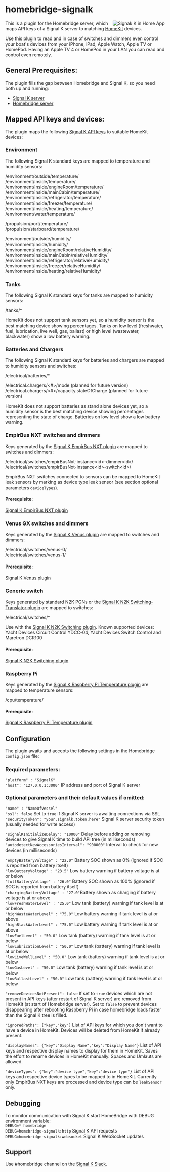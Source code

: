 # homebridge-signalk
<img src="media/signalk-homekit.png" align="right" alt="Signak K in Home App">

This is a plugin for the Homebridge server, which maps API keys of a Signal K server to matching [HomeKit](https://www.apple.com/ios/home/) devices.

Use this plugin to read and in case of switches and dimmers even control your boat's devices from your iPhone, iPad, Apple Watch, Apple TV or HomePod. Having an Apple TV 4 or HomePod in your LAN you can read and control even remotely.

## General Prerequisites:
The plugin fills the gap between Homebridge and Signal K, so you need both up and running:
- [Signal K server](https://www.npmjs.com/package/signalk-server)
- [Homebridge server](https://www.npmjs.com/package/homebridge)


## Mapped API keys and devices:
The plugin maps the following [Signal K API keys](http://signalk.org/specification/1.0.0/doc/vesselsBranch.html) to suitable HomeKit devices:

### Environment
The following Signal K standard keys are mapped to temperature and humidity sensors:

/environment/outside/temperature/  
/environment/inside/temperature/  
/environment/inside/engineRoom/temperature/  
/environment/inside/mainCabin/temperature/  
/environment/inside/refrigerator/temperature/  
/environment/inside/freezer/temperature/  
/environment/inside/heating/temperature/  
/environment/water/temperature/  

/propulsion/port/temperature/  
/propulsion/starboard/temperature/  

/environment/outside/humidity/  
/environment/inside/humidity/  
/environment/inside/engineRoom/relativeHumidity/  
/environment/inside/mainCabin/relativeHumidity/  
/environment/inside/refrigerator/relativeHumidity/  
/environment/inside/freezer/relativeHumidity/  
/environment/inside/heating/relativeHumidity/  

### Tanks
The following Signal K standard keys for tanks are mapped to humidity sensors:

/tanks/*  

HomeKit does not support tank sensors yet, so a humidity sensor is the best matching device showing percentages. Tanks on low level (freshwater, fuel, lubrication, live well, gas, ballast) or high level (wastewater, blackwater) show a low battery warning.


### Batteries and Chargers
The following Signal K standard keys for batteries and chargers are mapped to humidity sensors and switches:

/electrical/batteries/\*  

/electrical.chargers/<#>/mode (planned for future version)   
/electrical.chargers/<#>/capacity.stateOfCharge (planned for future version)

HomeKit does not support batteries as stand alone devices yet, so a humidity sensor is the best matching device showing percentages representing the state of charge. Batteries on low level show a low battery warning.


### EmpirBus NXT switches and dimmers
Keys generated by the [Signal K EmpirBus NXT plugin](https://www.npmjs.com/package/signalk-empirbusnxt-plugin) are mapped to switches and dimmers:

/electrical/switches/empirBusNxt-instance\<id\>-dimmer\<id\>/  
/electrical/switches/empirBusNxt-instance\<id\>-switch\<id\>/  

EmpirBus NXT switches connected to sensors can be mapped to HomeKit leak sensors by marking as device type leak sensor (see section optional parameters `deviceTypes`).

#### Prerequisite:
[Signal K EmpirBus NXT plugin](https://www.npmjs.com/package/signalk-empirbusnxt-plugin)


### Venus GX switches and dimmers
Keys generated by the [Signal K Venus plugin](https://www.npmjs.com/package/signalk-venus-plugin) are mapped to switches and dimmers:

/electrical/switches/venus-0/  
/electrical/switches/venus-1/  

#### Prerequisite:
[Signal K Venus plugin](https://www.npmjs.com/package/signalk-venus-plugin)


### Generic switch
Keys generated by standard N2K PGNs or the [Signal K N2K Switching-Translator plugin](https://www.npmjs.com/package/signalk-n2k-switching-translator) are mapped to switches:

 /electrical/switches/\*  

 Use with the [Signal K N2K Switching plugin](https://www.npmjs.com/package/signalk-n2k-switching). Known supported devices: Yacht Devices Circuit Control YDCC-04, Yacht Devices Switch Control and Maretron DCR100

 #### Prerequisite:
[Signal K N2K Switching plugin](https://www.npmjs.com/package/signalk-n2k-switching)


### Raspberry Pi
Keys generated by the [Signal K Raspberry Pi Temperature plugin](https://www.npmjs.com/package/signalk-raspberry-pi-temperature) are mapped to temperature sensors:

/cpu/temperature/

#### Prerequisite:
[Signal K Raspberry Pi Temperature plugin](https://www.npmjs.com/package/signalk-raspberry-pi-temperature)


## Configuration
The plugin awaits and accepts the following settings in the Homebridge `config.json` file:

### Required parameters:
`"platform" : "SignalK"`  
`"host": "127.0.0.1:3000"` IP address and port of Signal K server  

### Optional parameters and their default values if omitted:
`"name" : "NameOfVessel"`  
`"ssl": false` Set to `true` if Signal K server is awaiting connections via SSL  
`"securityToken": "your.signalk.token.here"` Signal K server security token (usually needed for write access)  

`"signalKInitializeDelay": "10000"` Delay before adding or removing devices to give Signal K time to build API tree (in milliseconds)  
`"autodetectNewAccessoriesInterval": "900000"` Interval to check for new devices (in milliseconds)  

`"emptyBatteryVoltage" : "22.0"` Battery SOC shown as 0% (ignored if SOC is reported from battery itself)  
`"lowBatteryVoltage" : "23.5"` Low battery warning if battery voltage is at or below  
`"fullBatteryVoltage" : "26.0"` Battery SOC shown as 100% (ignored if SOC is reported from battery itself)  
`"chargingBatteryVoltage" : "27.0"`Battery shown as charging if battery voltage is at or above  
`"lowFreshWaterLevel" : "25.0"` Low tank (battery) warning if tank level is at or below  
`"highWasteWaterLevel" : "75.0"` Low battery warning if tank level is at or above  
`"highBlackWaterLevel" : "75.0"` Low battery warning if tank level is at or above  
`"lowFuelLevel" : "50.0"` Low tank (battery) warning if tank level is at or below  
`"lowLubricationLevel" : "50.0"` Low tank (battery) warning if tank level is at or below  
`"lowLiveWellLevel" : "50.0"` Low tank (battery) warning if tank level is at or below  
`"lowGasLevel" : "50.0"` Low tank (battery) warning if tank level is at or below  
`"lowBallastLevel" : "50.0"` Low tank (battery) warning if tank level is at or below  

`"removeDevicesNotPresent": false` If set to `true` devices which are not present in API keys (after restart of Signal K server) are removed from HomeKit (at start of Homebridge server). Set to `false` to prevent devices disappearing after rebooting Raspberry Pi in case homebridge loads faster than the Signal K tree is filled.  

`"ignoredPaths": ["key","key"]` List of API keys for which you don't want to have a device in HomeKit. Devices will be deleted from HomeKit if already present.  

`"displayNames": {"key":"Display Name","key":"Display Name"}` List of API keys and respective display names to display for them in HomeKit. Saves the effort to rename devices in HomeKit manually. Spaces and Umlauts are allowed.  

`"deviceTypes": {"key":"device type","key":"device type"}` List of API keys and respective device types to be mapped to in HomeKit. Currently only EmpirBus NXT keys are processed and device type can be `leakSensor` only.

## Debugging
To monitor communication with Signal K start HomeBridge with DEBUG environment variable:    
`DEBUG=* homebridge`  
`DEBUG=homebridge-signalk:http` Signal K API requests  
`DEBUG=homebridge-signalk:websocket` Signal K WebSocket updates  

## Support
Use #homebridge channel on the [Signal K Slack](http://slack-invite.signalk.org/).
